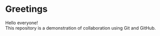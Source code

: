 # Greetings

Hello everyone!  
This repository is a demonstration of collaboration using Git and GitHub.

